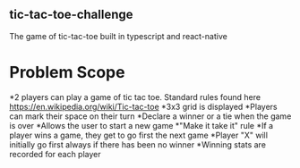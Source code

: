 ## tic-tac-toe-challenge
The game of tic-tac-toe built in typescript and react-native


# Problem Scope
*2 players can play a game of tic tac toe. Standard rules found here https://en.wikipedia.org/wiki/Tic-tac-toe
*3x3 grid is displayed
*Players can mark their space on their turn
*Declare a winner or a tie when the game is over
*Allows the user to start a new game
*"Make it take it" rule
  *If a player wins a game, they get to go first the next game
  *Player "X" will initially go first always if there has been no winner
  *Winning stats are recorded for each player

